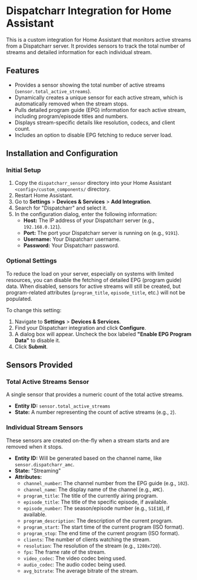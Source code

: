 # Dispatcharr Integration for Home Assistant

This is a custom integration for Home Assistant that monitors active streams from a Dispatcharr server. It provides sensors to track the total number of streams and detailed information for each individual stream.

## Features

-   Provides a sensor showing the total number of active streams (`sensor.total_active_streams`).
-   Dynamically creates a unique sensor for each active stream, which is automatically removed when the stream stops.
-   Pulls detailed program guide (EPG) information for each active stream, including program/episode titles and numbers.
-   Displays stream-specific details like resolution, codecs, and client count.
-   Includes an option to disable EPG fetching to reduce server load.

## Installation and Configuration

### Initial Setup

1.  Copy the `dispatcharr_sensor` directory into your Home Assistant `<config>/custom_components/` directory.
2.  Restart Home Assistant.
3.  Go to **Settings** > **Devices & Services** > **Add Integration**.
4.  Search for "Dispatcharr" and select it.
5.  In the configuration dialog, enter the following information:
    -   **Host:** The IP address of your Dispatcharr server (e.g., `192.168.0.121`).
    -   **Port:** The port your Dispatcharr server is running on (e.g., `9191`).
    -   **Username:** Your Dispatcharr username.
    -   **Password:** Your Dispatcharr password.

### Optional Settings

To reduce the load on your server, especially on systems with limited resources, you can disable the fetching of detailed EPG (program guide) data. When disabled, sensors for active streams will still be created, but program-related attributes (`program_title`, `episode_title`, etc.) will not be populated.

To change this setting:
1.  Navigate to **Settings** > **Devices & Services**.
2.  Find your Dispatcharr integration and click **Configure**.
3.  A dialog box will appear. Uncheck the box labeled **"Enable EPG Program Data"** to disable it.
4.  Click **Submit**.

## Sensors Provided

### Total Active Streams Sensor

A single sensor that provides a numeric count of the total active streams.

-   **Entity ID:** `sensor.total_active_streams`
-   **State:** A number representing the count of active streams (e.g., `2`).

### Individual Stream Sensors

These sensors are created on-the-fly when a stream starts and are removed when it stops.

-   **Entity ID:** Will be generated based on the channel name, like `sensor.dispatcharr_amc`.
-   **State:** "Streaming"
-   **Attributes:**
    -   `channel_number`: The channel number from the EPG guide (e.g., `102`).
    -   `channel_name`: The display name of the channel (e.g., `AMC`).
    -   `program_title`: The title of the currently airing program.
    -   `episode_title`: The title of the specific episode, if available.
    -   `episode_number`: The season/episode number (e.g., `S1E18`), if available.
    -   `program_description`: The description of the current program.
    -   `program_start`: The start time of the current program (ISO format).
    -   `program_stop`: The end time of the current program (ISO format).
    -   `clients`: The number of clients watching the stream.
    -   `resolution`: The resolution of the stream (e.g., `1280x720`).
    -   `fps`: The frame rate of the stream.
    -   `video_codec`: The video codec being used.
    -   `audio_codec`: The audio codec being used.
    -   `avg_bitrate`: The average bitrate of the stream.
